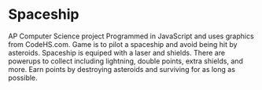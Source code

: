 # Spaceship
AP Computer Science project
Programmed in JavaScript and uses graphics from CodeHS.com.
Game is to pilot a spaceship and avoid being hit by asteroids.
Spaceship is equiped with a laser and shields.
There are powerups to collect including lightning, double points, extra shields, and more.
Earn points by destroying asteroids and surviving for as long as possible.
